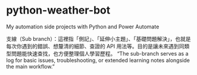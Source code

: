 # python-weather-bot
My automation side projects with Python and Power Automate

支線（Sub branch）：這裡指「側記」、「延伸小主題」、「基礎問題解決」，也就是每次你遇到的錯誤、想釐清的細節、查證的 API 用法等。目的是讓未來遇到同類型問題能快速查找，也方便整理個人學習歷程。
“The sub-branch serves as a log for basic issues, troubleshooting, or extended learning notes alongside the main workflow.”
